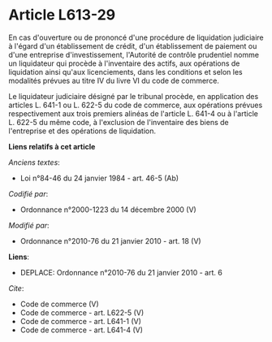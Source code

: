 # Article L613-29

En cas d'ouverture ou de prononcé d'une procédure de liquidation judiciaire à l'égard d'un établissement de crédit, d'un
établissement de paiement ou d'une entreprise d'investissement, l'Autorité de contrôle prudentiel nomme un liquidateur qui
procède à l'inventaire des actifs, aux opérations de liquidation ainsi qu'aux licenciements, dans les conditions et selon les
modalités prévues au titre IV du livre VI du code de commerce. 

Le liquidateur judiciaire désigné par le tribunal procède, en application des articles L. 641-1 ou L. 622-5 du code de
commerce, aux opérations prévues respectivement aux trois premiers alinéas de l'article L. 641-4 ou à l'article L. 622-5 du
même code, à l'exclusion de l'inventaire des biens de l'entreprise et des opérations de liquidation.

**Liens relatifs à cet article**

_Anciens textes_:

  - Loi n°84-46 du 24 janvier 1984 - art. 46-5 (Ab)

_Codifié par_:

  - Ordonnance n°2000-1223 du 14 décembre 2000 (V)

_Modifié par_:

  - Ordonnance n°2010-76 du 21 janvier 2010 - art. 18 (V)

**Liens**:

  - DEPLACE: Ordonnance n°2010-76 du 21 janvier 2010 - art. 6

_Cite_:

  - Code de commerce (V)
  - Code de commerce - art. L622-5 (V)
  - Code de commerce - art. L641-1 (V)
  - Code de commerce - art. L641-4 (V)
